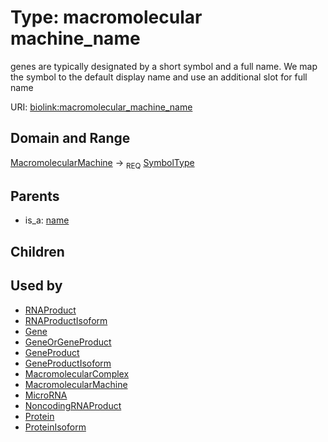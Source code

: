 
# Type: macromolecular machine_name


genes are typically designated by a short symbol and a full name. We map the symbol to the default display name and use an additional slot for full name

URI: [biolink:macromolecular_machine_name](https://w3id.org/biolink/vocab/macromolecular_machine_name)


## Domain and Range

[MacromolecularMachine](MacromolecularMachine.md) ->  <sub>REQ</sub> [SymbolType](types/SymbolType.md)

## Parents

 *  is_a: [name](name.md)

## Children


## Used by

 * [RNAProduct](RNAProduct.md)
 * [RNAProductIsoform](RNAProductIsoform.md)
 * [Gene](Gene.md)
 * [GeneOrGeneProduct](GeneOrGeneProduct.md)
 * [GeneProduct](GeneProduct.md)
 * [GeneProductIsoform](GeneProductIsoform.md)
 * [MacromolecularComplex](MacromolecularComplex.md)
 * [MacromolecularMachine](MacromolecularMachine.md)
 * [MicroRNA](MicroRNA.md)
 * [NoncodingRNAProduct](NoncodingRNAProduct.md)
 * [Protein](Protein.md)
 * [ProteinIsoform](ProteinIsoform.md)
